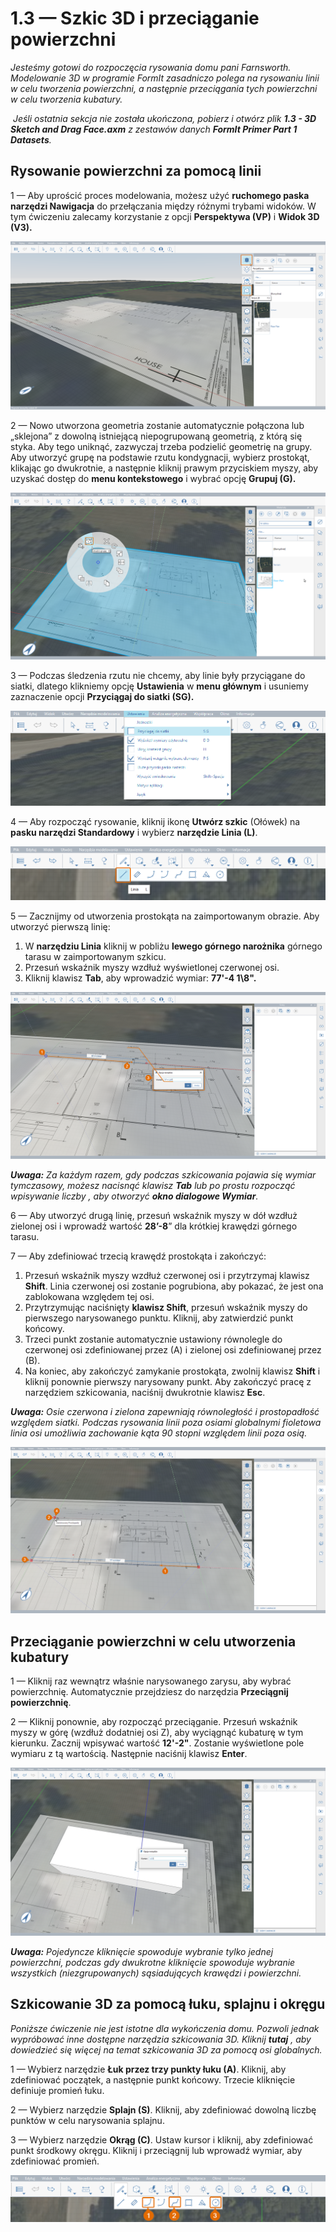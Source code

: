 # 1.3 — Szkic 3D i przeciąganie powierzchni

_Jesteśmy gotowi do rozpoczęcia rysowania domu pani Farnsworth. Modelowanie 3D w programie FormIt zasadniczo polega na rysowaniu linii w celu tworzenia powierzchni, a następnie przeciągania tych powierzchni w celu tworzenia kubatury._

‌ _Jeśli ostatnia sekcja nie została ukończona, pobierz i otwórz plik_ _**1.3 - 3D Sketch and Drag Face.axm**_ _z zestawów danych_ _**FormIt Primer Part 1 Datasets**._

## **Rysowanie powierzchni za pomocą linii**

1 — Aby uprościć proces modelowania, możesz użyć **ruchomego paska narzędzi Nawigacja** do przełączania między różnymi trybami widoków. W tym ćwiczeniu zalecamy korzystanie z opcji **Perspektywa \(VP\)** i **Widok 3D \(V3\).**

![](../../.gitbook/assets/0%20%284%29.png)

2 — Nowo utworzona geometria zostanie automatycznie połączona lub „sklejona” z dowolną istniejącą niepogrupowaną geometrią, z którą się styka. Aby tego uniknąć, zazwyczaj trzeba podzielić geometrię na grupy. Aby utworzyć grupę na podstawie rzutu kondygnacji, wybierz prostokąt, klikając go dwukrotnie, a następnie kliknij prawym przyciskiem myszy, aby uzyskać dostęp do **menu kontekstowego** i wybrać opcję **Grupuj \(G\).**

![](../../.gitbook/assets/1%20%282%29.png)

3 — Podczas śledzenia rzutu nie chcemy, aby linie były przyciągane do siatki, dlatego klikniemy opcję **Ustawienia** w **menu głównym** i usuniemy zaznaczenie opcji **Przyciągaj do siatki \(SG\).**

![](../../.gitbook/assets/2%20%2812%29.png)

4 — Aby rozpocząć rysowanie, kliknij ikonę **Utwórz szkic** \(Ołówek\) na **pasku narzędzi Standardowy** i wybierz **narzędzie Linia \(L\)**.

![](../../.gitbook/assets/3%20%2817%29.png)

5 — Zacznijmy od utworzenia prostokąta na zaimportowanym obrazie. Aby utworzyć pierwszą linię:

1. W **narzędziu Linia** kliknij w pobliżu **lewego górnego narożnika** górnego tarasu w zaimportowanym szkicu.
2. Przesuń wskaźnik myszy wzdłuż wyświetlonej czerwonej osi.
3. Kliknij klawisz **Tab**, aby wprowadzić wymiar: **77'-4 1\8".**

![](../../.gitbook/assets/4%20%2816%29.png)

_**Uwaga:** Za każdym razem, gdy podczas szkicowania pojawia się wymiar tymczasowy, możesz nacisnąć klawisz_ _**Tab** lub po prostu rozpocząć wpisywanie liczby_ _, aby otworzyć_ _**okno dialogowe Wymiar**._

6 — Aby utworzyć drugą linię, przesuń wskaźnik myszy w dół wzdłuż zielonej osi i wprowadź wartość **28’-8**” dla krótkiej krawędzi górnego tarasu.

7 — Aby zdefiniować trzecią krawędź prostokąta i zakończyć:

1. Przesuń wskaźnik myszy wzdłuż czerwonej osi i przytrzymaj klawisz **Shift**. Linia czerwonej osi zostanie pogrubiona, aby pokazać, że jest ona zablokowana względem tej osi.
2. Przytrzymując naciśnięty **klawisz Shift**, przesuń wskaźnik myszy do pierwszego narysowanego punktu. Kliknij, aby zatwierdzić punkt końcowy.
3. Trzeci punkt zostanie automatycznie ustawiony równolegle do czerwonej osi zdefiniowanej przez \(A\) i zielonej osi zdefiniowanej przez \(B\).
4. Na koniec, aby zakończyć zamykanie prostokąta, zwolnij klawisz **Shift** i kliknij ponownie pierwszy narysowany punkt. Aby zakończyć pracę z narzędziem szkicowania, naciśnij dwukrotnie klawisz **Esc**.

_**Uwaga:**_ _Osie czerwona i zielona zapewniają równoległość i prostopadłość względem siatki. Podczas rysowania linii poza osiami globalnymi fioletowa linia osi umożliwia zachowanie kąta 90 stopni względem linii poza osią._

![](../../.gitbook/assets/5%20%282%29.png)

## **Przeciąganie powierzchni w celu utworzenia kubatury**

1 — Kliknij raz wewnątrz właśnie narysowanego zarysu, aby wybrać powierzchnię. Automatycznie przejdziesz do narzędzia **Przeciągnij powierzchnię**.

2 — Kliknij ponownie, aby rozpocząć przeciąganie. Przesuń wskaźnik myszy w górę \(wzdłuż dodatniej osi Z), aby wyciągnąć kubaturę w tym kierunku. Zacznij wpisywać wartość **12'-2"**. Zostanie wyświetlone pole wymiaru z tą wartością. Następnie naciśnij klawisz **Enter**.

![](../../.gitbook/assets/6%20%283%29.png)

_**Uwaga:**_ _Pojedyncze_ _kliknięcie_ _spowoduje wybranie tylko jednej powierzchni, podczas gdy_ _dwukrotne kliknięcie_ _spowoduje wybranie wszystkich \(niezgrupowanych\) sąsiadujących krawędzi i powierzchni._

## **Szkicowanie 3D za pomocą łuku, splajnu i okręgu**

_Poniższe ćwiczenie nie jest istotne dla wykończenia domu. Pozwoli jednak wypróbować inne dostępne narzędzia szkicowania 3D. Kliknij_ _**tutaj**_ _, aby dowiedzieć się więcej na temat szkicowania 3D za pomocą osi globalnych._

1 — Wybierz narzędzie **Łuk przez trzy punkty łuku \(A\)**. Kliknij, aby zdefiniować początek, a następnie punkt końcowy. Trzecie kliknięcie definiuje promień łuku.

2 — Wybierz narzędzie **Splajn \(S\)**. Kliknij, aby zdefiniować dowolną liczbę punktów w celu narysowania splajnu.

3 — Wybierz narzędzie **Okrąg \(C\)**. Ustaw kursor i kliknij, aby zdefiniować punkt środkowy okręgu. Kliknij i przeciągnij lub wprowadź wymiar, aby zdefiniować promień.

![](../../.gitbook/assets/7%20%287%29.png)

